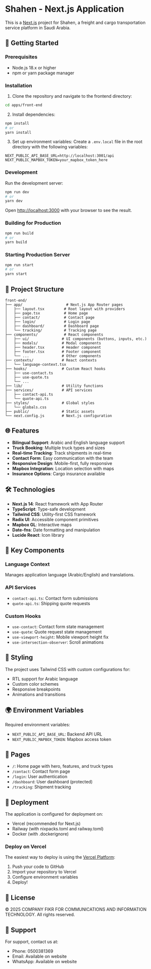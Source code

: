 # Shahen - Next.js Application

This is a [Next.js](https://nextjs.org/) project for Shahen, a freight and cargo transportation service platform in Saudi Arabia.

## 🚀 Getting Started

### Prerequisites

- Node.js 18.x or higher
- npm or yarn package manager

### Installation

1. Clone the repository and navigate to the frontend directory:

```bash
cd apps/front-end
```

2. Install dependencies:

```bash
npm install
# or
yarn install
```

3. Set up environment variables:
   Create a `.env.local` file in the root directory with the following variables:

```env
NEXT_PUBLIC_API_BASE_URL=http://localhost:3001/api
NEXT_PUBLIC_MAPBOX_TOKEN=your_mapbox_token_here
```

### Development

Run the development server:

```bash
npm run dev
# or
yarn dev
```

Open [http://localhost:3000](http://localhost:3000) with your browser to see the result.

### Building for Production

```bash
npm run build
# or
yarn build
```

### Starting Production Server

```bash
npm run start
# or
yarn start
```

## 📁 Project Structure

```
front-end/
├── app/                    # Next.js App Router pages
│   ├── layout.tsx         # Root layout with providers
│   ├── page.tsx           # Home page
│   ├── contact/           # Contact page
│   ├── login/             # Login page
│   ├── dashboard/         # Dashboard page
│   └── tracking/          # Tracking page
├── components/            # React components
│   ├── ui/               # UI components (buttons, inputs, etc.)
│   ├── modals/           # Modal components
│   ├── header.tsx        # Header component
│   ├── footer.tsx        # Footer component
│   └── ...               # Other components
├── contexts/             # React contexts
│   └── language-context.tsx
├── hooks/                # Custom React hooks
│   ├── use-contact.ts
│   ├── use-quote.ts
│   └── ...
├── lib/                  # Utility functions
├── services/             # API services
│   ├── contact-api.ts
│   └── quote-api.ts
├── styles/               # Global styles
│   └── globals.css
├── public/               # Static assets
└── next.config.js        # Next.js configuration
```

## 🌐 Features

- **Bilingual Support**: Arabic and English language support
- **Truck Booking**: Multiple truck types and sizes
- **Real-time Tracking**: Track shipments in real-time
- **Contact Form**: Easy communication with the team
- **Responsive Design**: Mobile-first, fully responsive
- **Mapbox Integration**: Location selection with maps
- **Insurance Options**: Cargo insurance available

## 🛠️ Technologies

- **Next.js 14**: React framework with App Router
- **TypeScript**: Type-safe development
- **Tailwind CSS**: Utility-first CSS framework
- **Radix UI**: Accessible component primitives
- **Mapbox GL**: Interactive maps
- **Date-fns**: Date formatting and manipulation
- **Lucide React**: Icon library

## 📝 Key Components

### Language Context

Manages application language (Arabic/English) and translations.

### API Services

- `contact-api.ts`: Contact form submissions
- `quote-api.ts`: Shipping quote requests

### Custom Hooks

- `use-contact`: Contact form state management
- `use-quote`: Quote request state management
- `use-viewport-height`: Mobile viewport height fix
- `use-intersection-observer`: Scroll animations

## 🎨 Styling

The project uses Tailwind CSS with custom configurations for:

- RTL support for Arabic language
- Custom color schemes
- Responsive breakpoints
- Animations and transitions

## 🌍 Environment Variables

Required environment variables:

- `NEXT_PUBLIC_API_BASE_URL`: Backend API URL
- `NEXT_PUBLIC_MAPBOX_TOKEN`: Mapbox access token

## 📱 Pages

- `/`: Home page with hero, features, and truck types
- `/contact`: Contact form page
- `/login`: User authentication
- `/dashboard`: User dashboard (protected)
- `/tracking`: Shipment tracking

## 🚢 Deployment

The application is configured for deployment on:

- Vercel (recommended for Next.js)
- Railway (with nixpacks.toml and railway.toml)
- Docker (with .dockerignore)

### Deploy on Vercel

The easiest way to deploy is using the [Vercel Platform](https://vercel.com/new):

1. Push your code to GitHub
2. Import your repository to Vercel
3. Configure environment variables
4. Deploy!

## 📄 License

© 2025 COMPANY FIKR FOR COMMUNICATIONS AND INFORMATION TECHNOLOGY. All rights reserved.

## 🤝 Support

For support, contact us at:

- Phone: 0500381369
- Email: Available on website
- WhatsApp: Available on website
